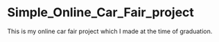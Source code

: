 # Simple_Online_Car_Fair_project
This is my online car fair  project which I made at the time of graduation.
